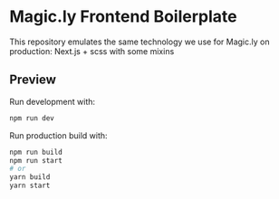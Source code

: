 # Magic.ly Frontend Boilerplate

This repository emulates the same technology we use for Magic.ly on production: Next.js + scss with some mixins

## Preview

Run development with:

```bash
npm run dev
```

Run production build with:

```bash
npm run build
npm run start
# or
yarn build
yarn start
```
